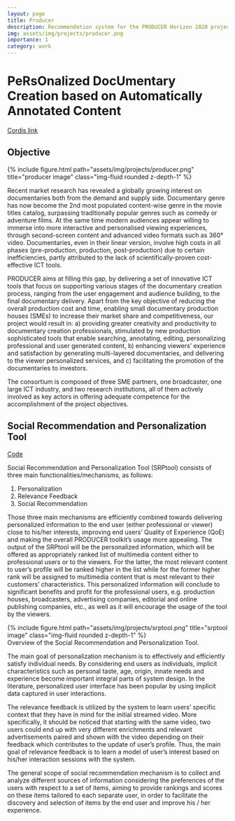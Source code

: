 ```yaml
---
layout: page
title: Producer
description: Recommendation system for the PRODUCER Horizon 2020 project
img: assets/img/projects/producer.png
importance: 1
category: work
---
```


# PeRsOnalized DocUmentary Creation based on Automatically Annotated Content

[Cordis link](https://cordis.europa.eu/project/id/731893)

## Objective

<div class="profile float-right">
    {% include figure.html path="assets/img/projects/producer.png" title="producer image" class="img-fluid rounded z-depth-1" %}
</div>

Recent market research has revealed a globally growing interest on documentaries both from the demand and supply side. Documentary genre has now become the 2nd most populated content-wise genre in the movie titles catalog, surpassing traditionally popular genres such as comedy or adventure films. At the same time modern audiences appear willing to immerse into more interactive and personalised viewing experiences, through second-screen content and advanced video formats such as 360° video. Documentaries, even in their linear version, involve high costs in all phases (pre-production, production, post-production) due to certain inefficiencies, partly attributed to the lack of scientifically-proven cost-effective ICT tools. 

PRODUCER aims at filling this gap, by delivering a set of innovative ICT tools that focus on supporting various stages of the documentary creation process, ranging from the user engagement and audience building, to the final documentary delivery. Apart from the key objective of reducing the overall production cost and time, enabling small documentary production houses (SMEs) to increase their market share and competitiveness, our project would result in: 
a) providing greater creativity and productivity to documentary creation professionals, stimulated by new production sophisticated tools that enable searching, annotating, editing, personalizing professional and user generated content, 
b) enhancing viewers’ experience and satisfaction by generating multi-layered documentaries, and delivering to the viewer personalized services, 
and c) facilitating the promotion of the documentaries to investors. 

The consortium is composed of three SME partners, one broadcaster, one large ICT industry, and two research institutions, all of them actively involved as key actors in offering adequate competence for the accomplishment of the project objectives.

## Social Recommendation and Personalization Tool

[Code](https://github.com/vinPopulaire/SRPtool)

Social Recommendation and Personalization Tool (SRPtool) consists of three main functionalities/mechanisms, as follows:

1. Personalization
2. Relevance Feedback
3. Social Recommendation

Those three main mechanisms are efficiently combined towards delivering personalized information to the end user (either professional or viewer) close to his/her interests, improving end users’ Quality of Experience (QoE) and making the overall PRODUCER toolkit’s usage more appealing. The output of the SRPtool will be the personalized information, which will be offered as appropriately ranked list of multimedia content either to professional users or to the viewers. For the latter, the most relevant content to user’s profile will be ranked higher in the list while for the former higher rank will be assigned to multimedia content that is most relevant to their customers’ characteristics. This personalized information will conclude to significant benefits and profit for the professional users, e.g. production houses, broadcasters, advertising companies, editorial and online publishing companies, etc., as well as it will encourage the usage of the tool by the viewers.

<div class="row">
    <div class="col-sm mt-3 mt-md-0">
        {% include figure.html path="assets/img/projects/srptool.png" title="srptool image" class="img-fluid rounded z-depth-1" %}
    </div>
</div>
<div class="caption">
    Overview of the Social Recommendation and Personalization Tool.
</div>

The main goal of personalization mechanism is to effectively and efficiently satisfy individual needs. By considering end users as individuals, implicit characteristics such as personal taste, age, origin, innate needs and experience become important integral parts of system design. In the literature, personalized user interface has been popular by using implicit data captured in user interactions.

The relevance feedback is utilized by the system to learn users’ specific context that they have in mind for the initial streamed video. More specifically, it should be noticed that starting with the same video, two users could end up with very different enrichments and relevant advertisements paired and shown with the video depending on their feedback which contributes to the update of user’s profile. Thus, the main goal of relevance feedback is to learn a model of user’s interest based on his/her interaction sessions with the system.

The general scope of social recommendation mechanism is to collect and analyze different sources of information considering the preferences of the users with respect to a set of items, aiming to provide rankings and scores on these items tailored to each separate user, in order to facilitate the discovery and selection of items by the end user and improve his / her experience.
